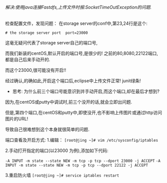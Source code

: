 ###### 解决:使用java连接Fastdfs,上传文件时报:SocketTimeOutException的问题.
检查配置文件，发现问题：
在storage server的conf中,第23,24行是这个:

`# the storage server port  port=23000`




这毫无疑问代表了storage server自己的端口号,

而我们新装的centOS,默认开启的端口号,是很少的! 之前的80,8080,22122端口,都是自己后来手动开的.

而这个23000,很可能没有开启!!

经过确认,的确如此,开启这个端口后,eclipse中上传文件正常! junit绿条!






- 思考:
为什么前三个端口号能意识到并手动开启,而这个端口,却在最后才想到?

因为,在centOS或putty中调试时,前三个没开的话,就会立即出问题. 

但是,第四个端口,在centOS和putty中,即使没开,也不影响上传图片或通过http访问图片的URL!

导致自己很难想到这个本身就很简单的问题.




端口查看及开启方式:
1.编辑：
`[root@jing ~]# vim /etc/sysconfig/iptables`

2.手动打开指定的端口(以23000 为例),添加如下代码:

`-A INPUT -m state --state NEW -m tcp -p tcp --dport 23000 -j ACCEPT`
`-A INPUT -m state --state NEW -m tcp -p tcp --dport 22122 -j ACCEPT`

3.重启防火墙
`[root@jing ~]# service iptables restart`


